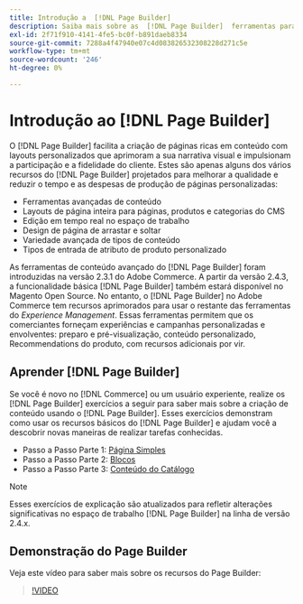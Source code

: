 ```yaml
---
title: Introdução a  [!DNL Page Builder]
description: Saiba mais sobre as  [!DNL Page Builder]  ferramentas para facilitar a criação de conteúdo no Adobe Commerce e no Magento Open Source.
exl-id: 2f71f910-4141-4fe5-bc0f-b891daeb8334
source-git-commit: 7288a4f47940e07c4d083826532308228d271c5e
workflow-type: tm+mt
source-wordcount: '246'
ht-degree: 0%

---
```


# Introdução ao [!DNL Page Builder]

O [!DNL Page Builder] facilita a criação de páginas ricas em conteúdo com layouts personalizados que aprimoram a sua narrativa visual e impulsionam a participação e a fidelidade do cliente. Estes são apenas alguns dos vários recursos do [!DNL Page Builder] projetados para melhorar a qualidade e reduzir o tempo e as despesas de produção de páginas personalizadas:

- Ferramentas avançadas de conteúdo
- Layouts de página inteira para páginas, produtos e categorias do CMS
- Edição em tempo real no espaço de trabalho
- Design de página de arrastar e soltar
- Variedade avançada de tipos de conteúdo
- Tipos de entrada de atributo de produto personalizado

As ferramentas de conteúdo avançado do [!DNL Page Builder] foram introduzidas na versão 2.3.1 do Adobe Commerce. A partir da versão 2.4.3, a funcionalidade básica [!DNL Page Builder] também estará disponível no Magento Open Source. No entanto, o [!DNL Page Builder] no Adobe Commerce tem recursos aprimorados para usar o restante das ferramentas do _Experience Management_. Essas ferramentas permitem que os comerciantes forneçam experiências e campanhas personalizadas e envolventes: preparo e pré-visualização, conteúdo personalizado, Recommendations do produto, com recursos adicionais por vir.

## Aprender [!DNL Page Builder]

Se você é novo no [!DNL Commerce] ou um usuário experiente, realize os [!DNL Page Builder] exercícios a seguir para saber mais sobre a criação de conteúdo usando o [!DNL Page Builder]. Esses exercícios demonstram como usar os recursos básicos do [!DNL Page Builder] e ajudam você a descobrir novas maneiras de realizar tarefas conhecidas.

- Passo a Passo Parte 1: [Página Simples](1-simple-page.md)
- Passo a Passo Parte 2: [Blocos](2-blocks.md)
- Passo a Passo Parte 3: [Conteúdo do Catálogo](3-catalog-content.md)

>[!NOTE]
>
>Esses exercícios de explicação são atualizados para refletir alterações significativas no espaço de trabalho [!DNL Page Builder] na linha de versão 2.4.x.

## Demonstração do Page Builder

Veja este vídeo para saber mais sobre os recursos do Page Builder:

>[!VIDEO](https://video.tv.adobe.com/v/343781?quality=12&learn=on)
